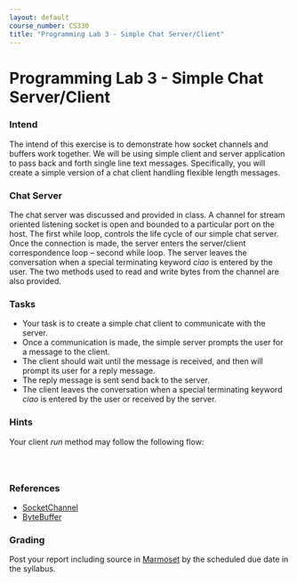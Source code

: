 ```yaml
---
layout: default
course_number: CS330
title: "Programming Lab 3 - Simple Chat Server/Client"
---
```


# Programming Lab 3 - Simple Chat Server/Client   

### Intend
The intend of this exercise is to demonstrate how socket channels and buffers work together. 
We will be using simple client and server application to pass back and forth single line text messages. 
Specifically, you will create a simple version of a chat client handling flexible length messages.  

### Chat Server
The chat server was discussed and provided in class. 
A channel for stream oriented listening socket is open and bounded to a particular port on the host. 
The first while loop, controls the life cycle of our simple chat server. 
Once the connection is made, the server enters the server/client correspondence loop – second while loop. 
The server leaves the conversation when a special terminating keyword _ciao_ is entered by the user. 
The two methods used to read and write bytes from the channel are also provided.

### Tasks
- Your task is to create a simple chat client to communicate with the server. 
- Once a communication is made, the simple server prompts the user for a message to the client. 
- The client should wait until the message is received, and then will prompt its user for a reply message. 
- The reply message is sent send back to the server.
- The client leaves the conversation when a special terminating keyword _ciao_ is entered by the user or received by the server.

### Hints 
Your client _run_ method may follow the following flow:

<code>

</code>

### References 
- [SocketChannel](https://docs.oracle.com/en/java/javase/11/docs/api/java.base/java/nio/channels/SocketChannel.html)
- [ByteBuffer](https://docs.oracle.com/en/java/javase/11/docs/api/java.base/java/nio/ByteBuffer.html)

### Grading
Post your report including source in [Marmoset](https://cs.ycp.edu/marmoset) by the scheduled due date in the syllabus.
